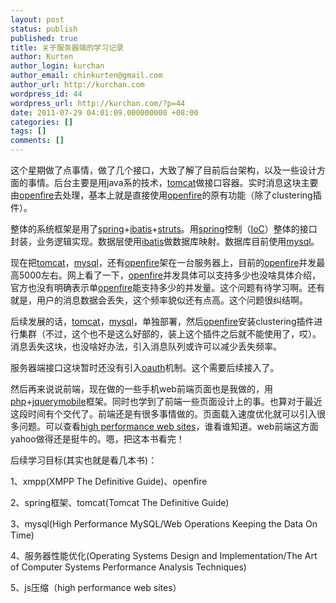 ```yaml
---
layout: post
status: publish
published: true
title: 关于服务器端的学习记录
author: Kurten
author_login: kurchan
author_email: chinkurten@gmail.com
author_url: http://kurchan.com
wordpress_id: 44
wordpress_url: http://kurchan.com/?p=44
date: 2011-07-29 04:01:09.000000000 +08:00
categories: []
tags: []
comments: []
---
```

这个星期做了点事情，做了几个接口，大致了解了目前后台架构，以及一些设计方面的事情。后台主要是用java系的技术，<a href="http://tomcat.apache.org/" target="_blank">tomcat</a>做接口容器。实时消息这块主要由<a href="http://www.igniterealtime.org/projects/openfire/" target="_blank">openfire</a>去处理，基本上就是直接使用<a href="http://www.igniterealtime.org/projects/openfire/" target="_blank">openfire</a>的原有功能（除了clustering插件）。

整体的系统框架是用了<a href="http://www.springsource.org/" target="_blank">spring</a>+<a href="http://ibatis.apache.org/" target="_blank">ibatis</a>+<a href="http://struts.apache.org/" target="_blank">struts</a>。用<a href="http://www.springsource.org/" target="_blank">spring</a>控制（<a href="http://dev.csdn.net/htmls/24/24397.html" target="_blank">IoC</a>）整体的接口封装，业务逻辑实现。数据层使用<a href="http://ibatis.apache.org/" target="_blank">ibatis</a>做数据库映射。数据库目前使用<a href="http://www.mysql.com/" target="_blank">mysql</a>。

现在把<a href="http://tomcat.apache.org/" target="_blank">tomcat</a>，<a href="http://www.mysql.com/" target="_blank">mysql</a>，还有<a href="http://www.igniterealtime.org/projects/openfire/" target="_blank">openfire</a>架在一台服务器上，目前的<a href="http://www.igniterealtime.org/projects/openfire/" target="_blank">openfire</a>并发最高5000左右。网上看了一下，<a href="http://www.igniterealtime.org/projects/openfire/" target="_blank">openfire</a>并发具体可以支持多少也没啥具体介绍，官方也没有明确表示单<a href="http://www.igniterealtime.org/projects/openfire/" target="_blank">openfire</a>能支持多少的并发量。这个问题有待学习啊。还有就是，用户的消息数据会丢失，这个频率貌似还有点高。这个问题很纠结啊。

后续发展的话，<a href="http://tomcat.apache.org/" target="_blank">tomcat</a>，<a href="http://www.mysql.com/" target="_blank">mysql</a>，单独部署，然后<a href="http://www.igniterealtime.org/projects/openfire/" target="_blank">openfire</a>安装clustering插件进行集群（不过，这个也不是这么好部的，装上这个插件之后就不能使用了，哎）。消息丢失这块，也没啥好办法，引入消息队列或许可以减少丢失频率。

服务器端接口这块暂时还没有引入<a href="http://oauth.net/2/" target="_blank">oauth</a>机制。这个需要后续接入了。

然后再来说说前端，现在做的一些手机web前端页面也是我做的，用<a href="http://www.php.net/" target="_blank">php</a>+<a href="http://kurchan.com/jquerymobile.com" target="_blank">jquerymobile</a>框架。同时也学到了前端一些页面设计上的事。也算对于最近这段时间有个交代了。前端还是有很多事情做的。页面载入速度优化就可以引入很多问题。可以查看<a href="http://oreilly.com/catalog/9780596529307" target="_blank">high performance web sites</a>，谁看谁知道。web前端这方面yahoo做得还是挺牛的。嗯，把这本书看完！

后续学习目标(其实也就是看几本书)：

1、xmpp(XMPP The Definitive Guide)、openfire

2、spring框架、tomcat(Tomcat The Definitive Guide)

3、mysql(High Performance MySQL/Web Operations Keeping the Data On Time)

4、服务器性能优化(Operating Systems Design and Implementation/The Art of Computer Systems Performance Analysis Techniques)

5、js压缩（high performance web sites）
